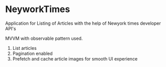 # NeyworkTimes

Application for Listing of Articles with the help of Newyork times developer API's

MVVM with observable pattern used. 

 1. List articles
 2. Pagination enabled
 3. Prefetch and cache article images for smooth UI experience
